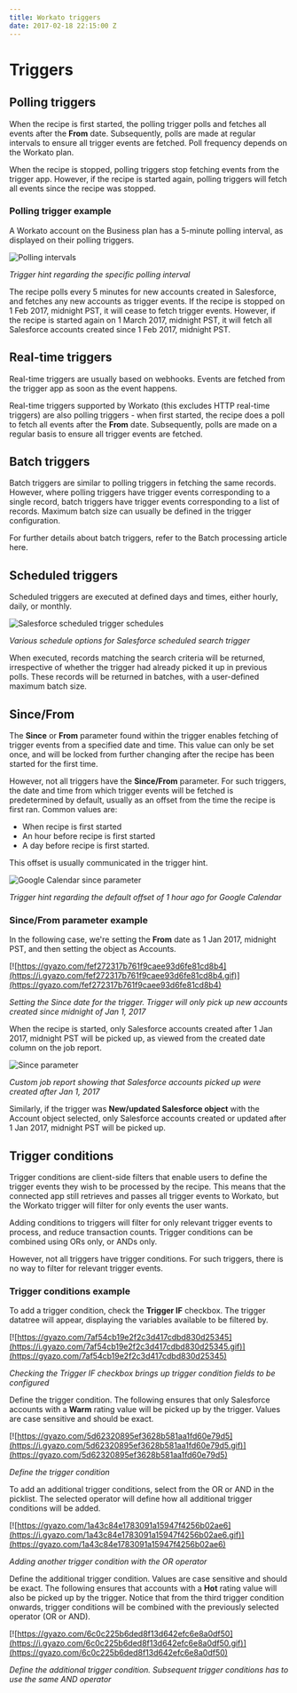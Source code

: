 ```yaml
---
title: Workato triggers
date: 2017-02-18 22:15:00 Z
---
```


# Triggers

## Polling triggers
When the recipe is first started, the polling trigger polls and fetches all events after the **From** date. Subsequently, polls are made at regular intervals to ensure all trigger events are fetched. Poll frequency depends on the Workato plan.

When the recipe is stopped, polling triggers stop fetching events from the trigger app. However, if the recipe is started again, polling triggers will fetch all events since the recipe was stopped.

### Polling trigger example
A Workato account on the Business plan has a 5-minute polling interval, as displayed on their polling triggers.

![Polling intervals](/_uploads/triggers-docs/polling_intervals.png)

*Trigger hint regarding the specific polling interval*

The recipe polls every 5 minutes for new accounts created in Salesforce, and fetches any new accounts as trigger events. If the recipe is stopped on 1 Feb 2017, midnight PST, it will cease to fetch trigger events. However, if the recipe is started again on 1 March 2017, midnight PST, it will fetch all Salesforce accounts created since 1 Feb 2017, midnight PST.

## Real-time triggers
Real-time triggers are usually based on webhooks. Events are fetched from the trigger app as soon as the event happens.

Real-time triggers supported by Workato (this excludes HTTP real-time triggers) are also polling triggers - when first started, the recipe does a poll to fetch all events after the **From** date. Subsequently, polls are made on a regular basis to ensure all trigger events are fetched.

## Batch triggers
Batch triggers are similar to polling triggers in fetching the same records. However, where polling triggers have trigger events corresponding to a single record, batch triggers have trigger events corresponding to a list of records. Maximum batch size can usually be defined in the trigger configuration.

For further details about batch triggers, refer to the Batch processing article here.

## Scheduled triggers
Scheduled triggers are executed at defined days and times, either hourly, daily, or monthly.

![Salesforce scheduled trigger schedules](/_uploads/triggers-docs/scheduled_trigger_schedules.png)

*Various schedule options for Salesforce scheduled search trigger*

When executed, records matching the search criteria will be returned, irrespective of whether the trigger had already picked it up in previous polls. These records will be returned in batches, with a user-defined maximum batch size.

## Since/From
The **Since** or **From** parameter found within the trigger enables fetching of trigger events from a specified date and time. This value can only be set once, and will be locked from further changing after the recipe has been started for the first time.

However, not all triggers have the **Since/From** parameter. For such triggers, the date and time from which trigger events will be fetched is predetermined by default, usually as an offset from the time the recipe is first ran. Common values are:
- When recipe is first started
- An hour before recipe is first started
- A day before recipe is first started.

This offset is usually communicated in the trigger hint.

![Google Calendar since parameter](/_uploads/triggers-docs/google_calendar_since_param.png)

*Trigger hint regarding the default offset of 1 hour ago for Google Calendar*

### Since/From parameter example
In the following case, we're setting the **From** date as 1 Jan 2017, midnight PST, and then setting the object as Accounts.

[![https://gyazo.com/fef272317b761f9caee93d6fe81cd8b4](https://i.gyazo.com/fef272317b761f9caee93d6fe81cd8b4.gif)](https://gyazo.com/fef272317b761f9caee93d6fe81cd8b4)

*Setting the Since date for the trigger. Trigger will only pick up new accounts created since midnight of Jan 1, 2017*

When the recipe is started, only Salesforce accounts created after 1 Jan 2017, midnight PST will be picked up, as viewed from the created date column on the job report.

![Since parameter](/_uploads/triggers-docs/since_param_ran_recipe.png)

*Custom job report showing that Salesforce accounts picked up were created after Jan 1, 2017*

Similarly, if the trigger was **New/updated Salesforce object** with the Account object selected, only Salesforce accounts created or updated after 1 Jan 2017, midnight PST will be picked up.

## Trigger conditions
Trigger conditions are client-side filters that enable users to define the trigger events they wish to be processed by the recipe. This means that the connected app still retrieves and passes all trigger events to Workato, but the Workato trigger will filter for only events the user wants.

Adding conditions to triggers will filter for only relevant trigger events to process, and reduce transaction counts. Trigger conditions can be combined using ORs only, or ANDs only.

However, not all triggers have trigger conditions. For such triggers, there is no way to filter for relevant trigger events.

### Trigger conditions example
To add a trigger condition, check the **Trigger IF** checkbox. The trigger datatree will appear, displaying the variables available to be filtered by.

[![https://gyazo.com/7af54cb19e2f2c3d417cdbd830d25345](https://i.gyazo.com/7af54cb19e2f2c3d417cdbd830d25345.gif)](https://gyazo.com/7af54cb19e2f2c3d417cdbd830d25345)

*Checking the Trigger IF checkbox brings up trigger condition fields to be configured*

Define the trigger condition. The following ensures that only Salesforce accounts with a **Warm** rating value will be picked up by the trigger. Values are case sensitive and should be exact.

[![https://gyazo.com/5d62320895ef3628b581aa1fd60e79d5](https://i.gyazo.com/5d62320895ef3628b581aa1fd60e79d5.gif)](https://gyazo.com/5d62320895ef3628b581aa1fd60e79d5)

*Define the trigger condition*

To add an additional trigger conditions, select from the OR or AND in the picklist. The selected operator will define how all additional trigger conditions will be added.

[![https://gyazo.com/1a43c84e1783091a15947f4256b02ae6](https://i.gyazo.com/1a43c84e1783091a15947f4256b02ae6.gif)](https://gyazo.com/1a43c84e1783091a15947f4256b02ae6)

*Adding another trigger condition with the OR operator*

Define the additional trigger condition. Values are case sensitive and should be exact. The following ensures that accounts with a **Hot** rating value will also be picked up by the trigger. Notice that from the third trigger condition onwards, trigger conditions will be combined with the previously selected operator (OR or AND).

[![https://gyazo.com/6c0c225b6ded8f13d642efc6e8a0df50](https://i.gyazo.com/6c0c225b6ded8f13d642efc6e8a0df50.gif)](https://gyazo.com/6c0c225b6ded8f13d642efc6e8a0df50)

*Define the additional trigger condition. Subsequent trigger conditions has to use the same AND operator*